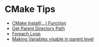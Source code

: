 # CMake Tips

- [CMake Install(...) Function](./install_function.md)
- [Get Parent Directory Path](./get_parent_dir.md)
- [Foreach Loop](./foreach_loop_cmake.md) 
- [Making Variables visable in parent level](./making_var_visable_in_parent.md)